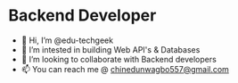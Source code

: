 # Backend Developer
- 👋 Hi, I’m @edu-techgeek
- 👀 I’m intested in building Web API's & Databases
- 💞️ I’m looking to collaborate with Backend developers
- 📫 You can reach me @ chinedunwagbo557@gmail.com

<!---
edu-techgeek is a ✨ special ✨ repository because its `README.md` (this file) appears on your GitHub profile.
You can click the Preview link to take a look at your changes.
--->
